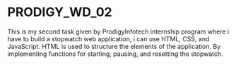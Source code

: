 # PRODIGY_WD_02
This is my second task given by ProdigyInfotech internship program where i have to build a stopwatch web application, i can use HTML, CSS, and JavaScript. HTML is used to structure the elements of the application. By implementing functions for starting, pausing, and resetting the stopwatch.
